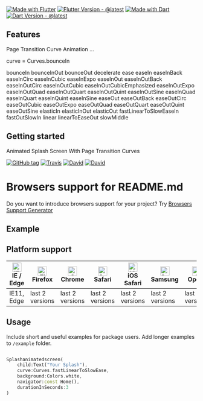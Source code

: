 
[![Made with Flutter](https://img.shields.io/badge/Made%20with-Flutter-blue?style=for-the-badge&logo=Jupyter)](https://jupyter.org/try)
[![Flutter Version - @latest](https://img.shields.io/badge/Flutter%20Version-@latest-blue?style=for-the-badge&logo=Jupyter)](https://jupyter.org/try)
[![Made with Dart](https://img.shields.io/badge/Made%20with-Dart-blue?style=for-the-badge&logo=Jupyter)](https://jupyter.org/try)
[![Dart Version - @latest](https://img.shields.io/badge/Dart%20Version-@latest-blue?style=for-the-badge&logo=Jupyter)](https://jupyter.org/try)



## Features

Page Transition Curve Animation ...

curve = Curves.bounceIn

bounceIn
bounceInOut
bounceOut
decelerate
ease
easeIn
easeInBack
easeInCirc
easeInCubic
easeInExpo
easeInOut
easeInOutBack
easeInOutCirc
easeInOutCubic
easeInOutCubicEmphasized
easeInOutExpo
easeInOutQuad
easeInOutQuart
easeInOutQuint
easeInOutSine
easeInQuad
easeInQuart
easeInQuint
easeInSine
easeOut
easeOutBack
easeOutCirc
easeOutCubic
easeOutExpo
easeOutQuad
easeOutQuart
easeOutQuint
easeOutSine
elasticIn
elasticInOut
elasticOut
fastLinearToSlowEaseIn
fastOutSlowIn
linear
linearToEaseOut
slowMiddle

## Getting started

Animated Splash Screen With Page Transition Curves

[![GitHub tag](https://img.shields.io/github/tag/gotbahn/browsers-support-badges.svg)](https://github.com/gotbahn/browsers-support-badges)
[![Travis](https://img.shields.io/travis/gotbahn/browsers-support-badges.svg)](https://github.com/gotbahn/browsers-support-badges)
[![David](https://img.shields.io/david/gotbahn/browsers-support-badges.svg)](https://github.com/gotbahn/browsers-support-badges)
[![David](https://img.shields.io/david/dev/gotbahn/browsers-support-badges.svg)](https://github.com/gotbahn/browsers-support-badges)

# Browsers support for README.md
Do you want to introduce browsers support for your project?
Try [Browsers Support Generator](http://gotbahn.github.io/browsers-support-badges/)

## Example

## Platform support

| [<img src="https://raw.githubusercontent.com/alrra/browser-logos/master/src/edge/edge_48x48.png" alt="IE / Edge" width="24px" height="24px" />](http://gotbahn.github.io/browsers-support-badges/)</br>IE / Edge | [<img src="https://raw.githubusercontent.com/alrra/browser-logos/master/src/firefox/firefox_48x48.png" alt="Firefox" width="24px" height="24px" />](http://gotbahn.github.io/browsers-support-badges/)</br>Firefox | [<img src="https://raw.githubusercontent.com/alrra/browser-logos/master/src/chrome/chrome_48x48.png" alt="Chrome" width="24px" height="24px" />](http://gotbahn.github.io/browsers-support-badges/)</br>Chrome | [<img src="https://raw.githubusercontent.com/alrra/browser-logos/master/src/safari/safari_48x48.png" alt="Safari" width="24px" height="24px" />](http://gotbahn.github.io/browsers-support-badges/)</br>Safari | [<img src="https://raw.githubusercontent.com/alrra/browser-logos/master/src/safari-ios/safari-ios_48x48.png" alt="iOS Safari" width="24px" height="24px" />](http://gotbahn.github.io/browsers-support-badges/)</br>iOS Safari | [<img src="https://raw.githubusercontent.com/alrra/browser-logos/master/src/samsung-internet/samsung-internet_48x48.png" alt="Samsung" width="24px" height="24px" />](http://gotbahn.github.io/browsers-support-badges/)</br>Samsung | [<img src="https://raw.githubusercontent.com/alrra/browser-logos/master/src/opera/opera_48x48.png" alt="Opera" width="24px" height="24px" />](http://gotbahn.github.io/browsers-support-badges/)</br>Opera |
| --------- | --------- | --------- | --------- | --------- | --------- | --------- |
| IE11, Edge| last 2 versions| last 2 versions| last 2 versions| last 2 versions| last 2 versions| last 2 versions

## Usage

Include short and useful examples for package users. Add longer examples
to `/example` folder.

```dart

Splashanimatedscreen(
    child:Text("Your Splash"),
    curve:Curves.fastLinearToSlowEase,
    background:Colors.white,
    navigator:const Home(),
    durationInSeconds:3
)


```
